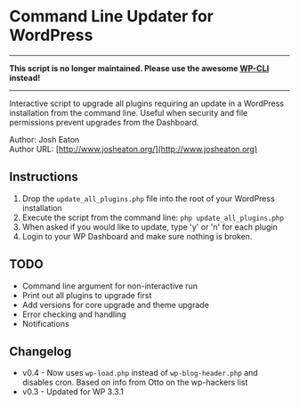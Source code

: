 Command Line Updater for WordPress
=============

----
**This script is no longer maintained. Please use the awesome [WP-CLI](http://wp-cli.org/) instead!**

----

Interactive script to upgrade all plugins requiring an update in a 
WordPress installation from the command line. Useful when security and 
file permissions prevent upgrades from the Dashboard.

Author: Josh Eaton  
Author URL: [http://www.josheaton.org/](http://www.josheaton.org)

Instructions
-------
1. Drop the `update_all_plugins.php` file into the root of your WordPress installation
2. Execute the script from the command line: `php update_all_plugins.php`
3. When asked if you would like to update, type 'y' or 'n' for each plugin
4. Login to your WP Dashboard and make sure nothing is broken.

TODO
-------
* Command line argument for non-interactive run
* Print out all plugins to upgrade first
* Add versions for core upgrade and theme upgrade
* Error checking and handling
* Notifications

Changelog
-------
* v0.4 - Now uses `wp-load.php` instead of `wp-blog-header.php` and disables cron. Based on info from Otto on the wp-hackers list
* v0.3 - Updated for WP 3.3.1
